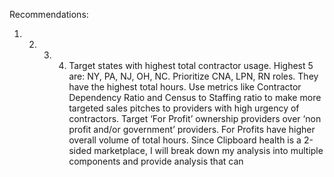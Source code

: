 Recommendations:
1. 2. 3. 4. Target states with highest total contractor usage. Highest 5 are: NY, PA, NJ, OH, NC.
Prioritize CNA, LPN, RN roles. They have the highest total hours.
Use metrics like Contractor Dependency Ratio and Census to Staffing ratio to make
more targeted sales pitches to providers with high urgency of contractors.
Target ‘For Profit’ ownership providers over ‘non profit and/or government’
providers. For Profits have higher overall volume of total hours.
Since Clipboard health is a 2-sided marketplace, I will break down my analysis into multiple
components and provide analysis that can
